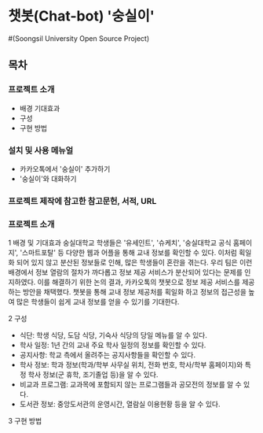 # 챗봇(Chat-bot) '숭실이'
#(Soongsil University Open Source Project)

## 목차
### 프로젝트 소개
- 배경 기대효과
- 구성
- 구현 방법

### 설치 및 사용 메뉴얼
- 카카오톡에서 '숭실이' 추가하기
- '숭실이'와 대화하기

### 프로젝트 제작에 참고한 참고문헌, 서적, URL

### 프로젝트 소개
1 배경 및 기대효과
    숭실대학교 학생들은 '유세인트', '슈케치', '숭실대학교 공식 홈페이지', '스마트포탈' 등 다양한 웹과 어플을 통해 교내 정보를 확인할 수 있다. 이처럼 획일화 되어 있지 않고 분산된 정보들로 인해, 많은 학생들이 혼란을 겪는다.
    우리 팀은 이런 배경에서 정보 열람의 절차가 까다롭고 정보 제공 서비스가 분산되어 있다는 문제를 인지하였다. 이를 해결하기 위한 논의 결과, 카카오톡의 챗봇으로 정보 제공 서비스를 제공하는 방안을 채택했다. 챗봇을 통해 교내 정보 제공처를 획일화 하고 정보의 접근성을 높여 많은 학생들이 쉽게 교내 정보를 얻을 수 있기를 기대한다.

2 구성
- 식단: 학생 식당, 도담 식당, 기숙사 식당의 당일 메뉴를 알 수 있다.
- 학사 일정: 1년 간의 교내 주요 학사 일정의 정보를 확인할 수 있다.
- 공지사항: 학교 측에서 올려주는 공지사항들을 확인할 수 있다.
- 학사 정보: 학과 정보(학과/학부 사무실 위치, 전화 번호, 학사/학부 홈페이지)와 특정 학사 정보(군 휴학, 조기졸업 등)을 알 수 있다.
- 비교과 프로그램: 교과목에 포함되지 않는 프로그램들과 공모전의 정보를 알 수 있다.
- 도서관 정보: 중앙도서관의 운영시간, 열람실 이용현황 등을 알 수 있다.

3 구현 방법
